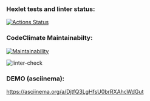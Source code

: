 ### Hexlet tests and linter status:

[![Actions Status](https://github.com/niyak93rus/frontend-project-lvl1/workflows/hexlet-check/badge.svg)](https://github.com/niyak93rus/frontend-project-lvl1/actions)

### CodeClimate Maintainabilty:

[![Maintainability](https://api.codeclimate.com/v1/badges/a99a88d28ad37a79dbf6/maintainability)](https://codeclimate.com/github/codeclimate/codeclimate/maintainability)

![linter-check](https://github.com/niyak93rus/frontend-project-lvl1/actions/workflows/linter-check.yml/badge.svg)

### DEMO (asciinema):

https://asciinema.org/a/DjtfQ3LgHfsU0brRXAhcWdGut
